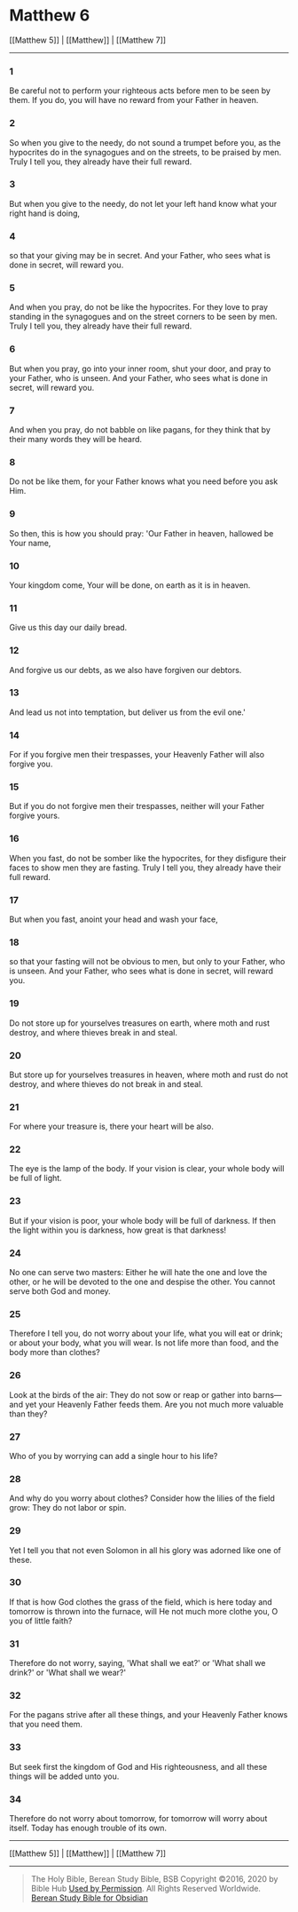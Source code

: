 # Matthew 6

[[Matthew 5]] | [[Matthew]] | [[Matthew 7]]

---

### 1
Be careful not to perform your righteous acts before men to be seen by them. If you do, you will have no reward from your Father in heaven.

### 2
So when you give to the needy, do not sound a trumpet before you, as the hypocrites do in the synagogues and on the streets, to be praised by men. Truly I tell you, they already have their full reward.

### 3
But when you give to the needy, do not let your left hand know what your right hand is doing,

### 4
so that your giving may be in secret. And your Father, who sees what is done in secret, will reward you.

### 5
And when you pray, do not be like the hypocrites. For they love to pray standing in the synagogues and on the street corners to be seen by men. Truly I tell you, they already have their full reward.

### 6
But when you pray, go into your inner room, shut your door, and pray to your Father, who is unseen. And your Father, who sees what is done in secret, will reward you.

### 7
And when you pray, do not babble on like pagans, for they think that by their many words they will be heard.

### 8
Do not be like them, for your Father knows what you need before you ask Him.

### 9
So then, this is how you should pray: 'Our Father in heaven, hallowed be Your name,

### 10
Your kingdom come, Your will be done, on earth as it is in heaven.

### 11
Give us this day our daily bread.

### 12
And forgive us our debts, as we also have forgiven our debtors.

### 13
And lead us not into temptation, but deliver us from the evil one.'

### 14
For if you forgive men their trespasses, your Heavenly Father will also forgive you.

### 15
But if you do not forgive men their trespasses, neither will your Father forgive yours.

### 16
When you fast, do not be somber like the hypocrites, for they disfigure their faces to show men they are fasting. Truly I tell you, they already have their full reward.

### 17
But when you fast, anoint your head and wash your face,

### 18
so that your fasting will not be obvious to men, but only to your Father, who is unseen. And your Father, who sees what is done in secret, will reward you.

### 19
Do not store up for yourselves treasures on earth, where moth and rust destroy, and where thieves break in and steal.

### 20
But store up for yourselves treasures in heaven, where moth and rust do not destroy, and where thieves do not break in and steal.

### 21
For where your treasure is, there your heart will be also.

### 22
The eye is the lamp of the body. If your vision is clear, your whole body will be full of light.

### 23
But if your vision is poor, your whole body will be full of darkness. If then the light within you is darkness, how great is that darkness!

### 24
No one can serve two masters: Either he will hate the one and love the other, or he will be devoted to the one and despise the other. You cannot serve both God and money.

### 25
Therefore I tell you, do not worry about your life, what you will eat or drink; or about your body, what you will wear. Is not life more than food, and the body more than clothes?

### 26
Look at the birds of the air: They do not sow or reap or gather into barns—and yet your Heavenly Father feeds them. Are you not much more valuable than they?

### 27
Who of you by worrying can add a single hour to his life?

### 28
And why do you worry about clothes? Consider how the lilies of the field grow: They do not labor or spin.

### 29
Yet I tell you that not even Solomon in all his glory was adorned like one of these.

### 30
If that is how God clothes the grass of the field, which is here today and tomorrow is thrown into the furnace, will He not much more clothe you, O you of little faith?

### 31
Therefore do not worry, saying, 'What shall we eat?' or 'What shall we drink?' or 'What shall we wear?'

### 32
For the pagans strive after all these things, and your Heavenly Father knows that you need them.

### 33
But seek first the kingdom of God and His righteousness, and all these things will be added unto you.

### 34
Therefore do not worry about tomorrow, for tomorrow will worry about itself. Today has enough trouble of its own.

---

[[Matthew 5]] | [[Matthew]] | [[Matthew 7]]

---

> The Holy Bible, Berean Study Bible, BSB
> Copyright &copy;2016, 2020 by Bible Hub
> [Used by Permission](https://berean.bible/terms.htm). All Rights Reserved Worldwide.
> [Berean Study Bible for Obsidian](https://github.com/gapmiss/berean-study-bible-for-obsidian)</small>

